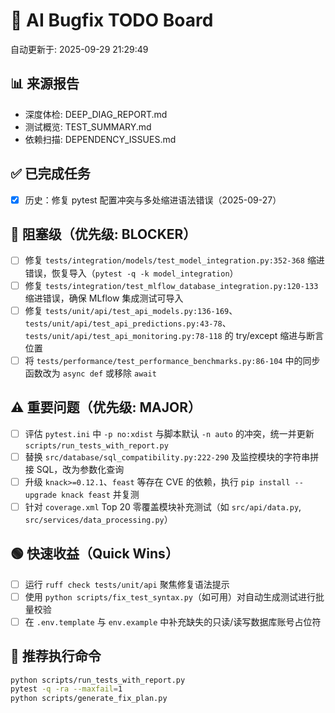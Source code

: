 # 🐞 AI Bugfix TODO Board

自动更新于: 2025-09-29 21:29:49

## 📊 来源报告
- 深度体检: DEEP_DIAG_REPORT.md
- 测试概览: TEST_SUMMARY.md
- 依赖扫描: DEPENDENCY_ISSUES.md

## ✅ 已完成任务
- [x] 历史：修复 pytest 配置冲突与多处缩进语法错误（2025-09-27）

## 🚨 阻塞级（优先级: BLOCKER）
- [ ] 修复 `tests/integration/models/test_model_integration.py:352-368` 缩进错误，恢复导入（`pytest -q -k model_integration`）
- [ ] 修复 `tests/integration/test_mlflow_database_integration.py:120-133` 缩进错误，确保 MLflow 集成测试可导入
- [ ] 修复 `tests/unit/api/test_api_models.py:136-169`、`tests/unit/api/test_api_predictions.py:43-78`、`tests/unit/api/test_api_monitoring.py:78-118` 的 try/except 缩进与断言位置
- [ ] 将 `tests/performance/test_performance_benchmarks.py:86-104` 中的同步函数改为 `async def` 或移除 `await`

## ⚠️ 重要问题（优先级: MAJOR）
- [ ] 评估 `pytest.ini` 中 `-p no:xdist` 与脚本默认 `-n auto` 的冲突，统一并更新 `scripts/run_tests_with_report.py`
- [ ] 替换 `src/database/sql_compatibility.py:222-290` 及监控模块的字符串拼接 SQL，改为参数化查询
- [ ] 升级 `knack>=0.12.1`、`feast` 等存在 CVE 的依赖，执行 `pip install --upgrade knack feast` 并复测
- [ ] 针对 `coverage.xml` Top 20 零覆盖模块补充测试（如 `src/api/data.py`, `src/services/data_processing.py`）

## 🟢 快速收益（Quick Wins）
- [ ] 运行 `ruff check tests/unit/api` 聚焦修复语法提示
- [ ] 使用 `python scripts/fix_test_syntax.py`（如可用）对自动生成测试进行批量校验
- [ ] 在 `.env.template` 与 `env.example` 中补充缺失的只读/读写数据库账号占位符

## 📌 推荐执行命令
```bash
python scripts/run_tests_with_report.py
pytest -q -ra --maxfail=1
python scripts/generate_fix_plan.py
```
